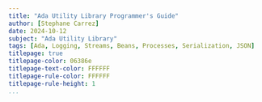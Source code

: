 ```yaml
---
title: "Ada Utility Library Programmer's Guide"
author: [Stephane Carrez]
date: 2024-10-12
subject: "Ada Utility Library"
tags: [Ada, Logging, Streams, Beans, Processes, Serialization, JSON]
titlepage: true
titlepage-color: 06386e
titlepage-text-color: FFFFFF
titlepage-rule-color: FFFFFF
titlepage-rule-height: 1
...
```

